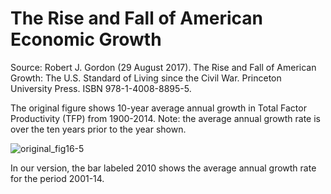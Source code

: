 # The Rise and Fall of American Economic Growth

Source: Robert J. Gordon (29 August 2017). The Rise and Fall of American Growth: The U.S. Standard of Living since the Civil War. Princeton University Press. ISBN 978-1-4008-8895-5.

The original figure shows 10-year average annual growth in Total Factor Productivity (TFP) from 1900-2014. Note: the average annual growth rate is over the ten years prior to the year shown. 

![original_fig16-5](https://github.com/ccerv1/plurality/assets/42869436/25413f73-3504-4488-a97e-b234c6132061)

In our version, the bar labeled 2010 shows the average annual growth rate for the period 2001-14.
